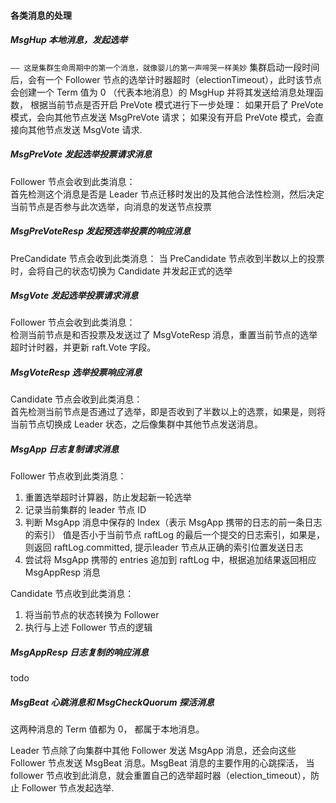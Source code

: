 #### 各类消息的处理
##### MsgHup 本地消息，发起选举 
`—— 这是集群生命周期中的第一个消息，就像婴儿的第一声啼哭一样美妙`
集群启动一段时间后，会有一个 Follower 节点的选举计时器超时（electionTimeout），此时该节点会创建一个 Term 值为 0 （代表本地消息）的 MsgHup 并将其发送给消息处理函数，
根据当前节点是否开启 PreVote 模式进行下一步处理： 如果开启了 PreVote 模式，会向其他节点发送 MsgPreVote 请求； 如果没有开启 PreVote 模式，会直接向其他节点发送 MsgVote 请求.  

##### MsgPreVote 发起选举投票请求消息
Follower 节点会收到此类消息：  
首先检测这个消息是否是 Leader 节点迁移时发出的及其他合法性检测，然后决定当前节点是否参与此次选举，向消息的发送节点投票
##### MsgPreVoteResp 发起预选举投票的响应消息
PreCandidate 节点会收到此类消息：
当 PreCandidate 节点收到半数以上的投票时，会将自己的状态切换为 Candidate 并发起正式的选举
##### MsgVote 发起选举投票请求消息  
Follower 节点会收到此类消息：  
检测当前节点是和否投票及发送过了 MsgVoteResp 消息，重置当前节点的选举超时计时器，并更新 raft.Vote 字段。
##### MsgVoteResp 选举投票响应消息
Candidate 节点会收到此类消息：  
首先检测当前节点是否通过了选举，即是否收到了半数以上的选票，如果是，则将当前节点切换成 Leader 状态，之后像集群中其他节点发送消息。

##### MsgApp 日志复制请求消息
Follower 节点收到此类消息：
1. 重置选举超时计算器，防止发起新一轮选举
2. 记录当前集群的 leader 节点 ID
3. 判断 MsgApp 消息中保存的 Index（表示 MsgApp 携带的日志的前一条日志的索引） 值是否小于当前节点 raftLog 的最后一个提交的日志索引，如果是，则返回 raftLog.committed, 提示leader 节点从正确的索引位置发送日志
4. 尝试将 MsgApp 携带的 entries 追加到 raftLog 中，根据追加结果返回相应 MsgAppResp 消息


Candidate 节点收到此类消息：
1. 将当前节点的状态转换为 Follower
2. 执行与上述 Follower 节点的逻辑

##### MsgAppResp 日志复制的响应消息
todo

##### MsgBeat 心跳消息和 MsgCheckQuorum 探活消息
这两种消息的 Term 值都为 0， 都属于本地消息。  

Leader 节点除了向集群中其他 Follower 发送 MsgApp 消息，还会向这些 Follower 节点发送 MsgBeat 消息。MsgBeat 消息的主要作用的心跳探活，
当 follower 节点收到此消息，就会重置自己的选举超时器（election_timeout），防止 Follower 节点发起选举.  
  

